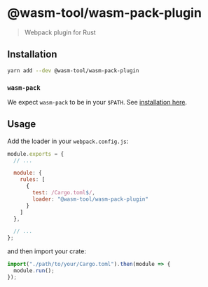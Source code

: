 # @wasm-tool/wasm-pack-plugin

> Webpack plugin for Rust

## Installation

```sh
yarn add --dev @wasm-tool/wasm-pack-plugin
```

### `wasm-pack`

We expect `wasm-pack` to be in your `$PATH`. See [installation here](https://github.com/rustwasm/wasm-pack/blob/master/docs/src/setup.md#installing-wasm-pack).

## Usage

Add the loader in your `webpack.config.js`:

```js
module.exports = {
  // ...

  module: {
    rules: [
      {
        test: /Cargo.toml$/,
        loader: "@wasm-tool/wasm-pack-plugin"
      }
    ]
  },

  // ...
};
```

and then import your crate:

```js
import("./path/to/your/Cargo.toml").then(module => {
  module.run();
});
```
